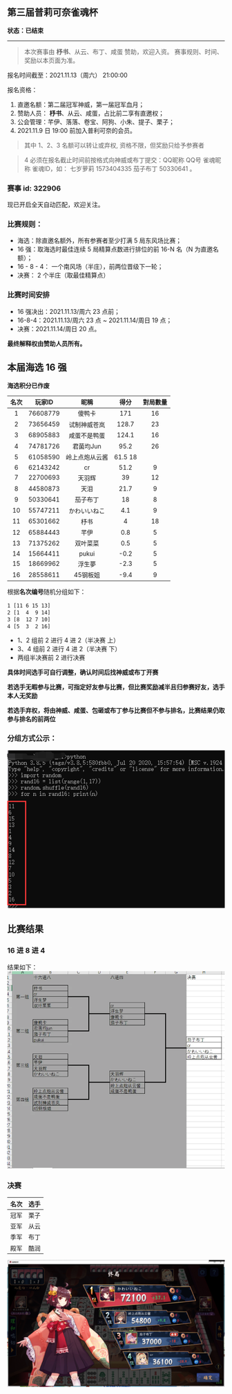 ## **第三届普莉可奈雀魂杯**

**状态：已结束**

--------------------------------------------
>本次赛事由 **杼书**、从云、布丁、咸蛋 赞助，欢迎入资。
>赛事规则、时间、奖励以本页面为准。


报名时间截至：2021.11.13（周六） 21:00:00

报名资格：
1. 直邀名额：第二届冠军神威，第一届冠军血月；
2. 赞助人员： **杼书**、从云、咸蛋，占比前二享有直邀权；
3. 公会管理：芊伊、落落、卷宝、阿狗、小朱、提子、栗子；
4. 2021.11.9 日 19:00 前加入普利可奈的会员。

>其中 1、2、3 名额可以转让或弃权, 资格不限，但奖励只给予参赛者

> 4 必须在报名截止时间前按格式向神威或布丁提交：QQ昵称 QQ号 雀魂昵称 雀魂ID，如： 七岁萝莉 1573404335 茄子布丁 50330641 。

### 赛事 id: **322906**
现已开启全天自动匹配，欢迎关注。

### 比赛规则：
* 海选：除直邀名额外，所有参赛者至少打满 5 局东风场比赛；
* 16 强：取海选时最佳连续 5 局精算点数进行排位的前 16-N 名（N 为直邀名额）；
* 16 - 8 - 4： 一个南风场（半庄），前两位晋级下一轮；
* 决赛： 2 个半庄（取最佳精算点）

### 比赛时间安排
* 16 强决出：2021.11.13/周六 23 点前；
* 16-8-4：2021.11.13/周六 23 点 ~ 2021.11.14/周日 19 点；
* 决赛：2021.11.14/周日 20 点。

**最终解释权由赞助人员所有。**

## 本届海选 16 强
**海选积分已作废**

|名次|	玩家ID|	昵稱|	得分|	對局數量|
|:---:|:---:|:---:|:---:|:---:|
|1|	76608779|	傻鸭卡|	171|	16|
|2|	73656459|	试制神威苍岚|	128.7	|23|
|3	|68905883	|咸蛋不是鸭蛋	|124.1|	16|
|4	|74781726	|君菌均Jun	|95.2	|26|
|5	|61058590	|岭上点炮从云酱	|61.5	18|
|6	|62143242	|cr	|51.2	|9|
|7	|22700693|	天羽辉	|39	|12|
|8	|44580873|	天泪|	21.7	|9|
|9|	50330641|	茄子布丁|	18	|8|
|10	|55747211|	かわいいねこ|	4.1|	9|
|11	|65301662	|杼书|	4	|18|
|12	|65884443	|芊伊	|0.8|	5|
|13	|71375262|	双叶菜菜|	0.5	|5|
|14	|15664411|	pukui|	-0.2|	5|
|15	|18669962|	浮生夢	|-2.3	|5|
|16	|28558611|	45钢板姐|	-9.4|	9|

根据**名次编号**随机分组如下：
```text
1 [11 6 15 13]
2 [1  4  9 14]
3 [8  12 7 10]
4 [5  3  2 16]
```
* 1、2 组前 2 进行 4 进 2（半决赛 上）
* 3、4 组前 2 进行 4 进 2（半决赛 下）
* 两组半决赛前 2 进行决赛

**具体时间选手可自行调整，确认时间后找神威或布丁开赛**

**若选手无暇参与比赛，可指定好友参与比赛，但比赛奖励减半且归参赛好友，选手本人无奖励**

**若选手弃权，将由神威、咸蛋、包砸或布丁参与比赛但不参与排名，比赛结果仍取参与排名的前两位**


### 分组方式公示：

![rand16](../doc/pics/ran16.png)

## 比赛结果

### 16 进 8 进 4
结果如下：
![3rd16](../doc/pics/3rd16.png)

### 决赛
|名次|选手|
| :-------------: | :-------------: |
|冠军|栗子|
|亚军|从云|
|季军|布丁|
|殿军|酷润|

![3rdfinal](../doc/pics/3rdfinal.png)